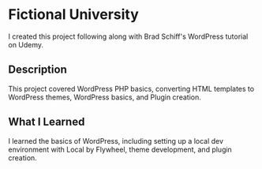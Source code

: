 # Fictional University 
I created this project following along with Brad Schiff's WordPress tutorial on Udemy.


## Description

This project covered WordPress PHP basics, converting HTML templates to WordPress themes, 
WordPress basics, and Plugin creation.

## What I Learned

I learned the basics of WordPress, including setting up a local dev environment
with Local by Flywheel, theme development, and plugin creation.

